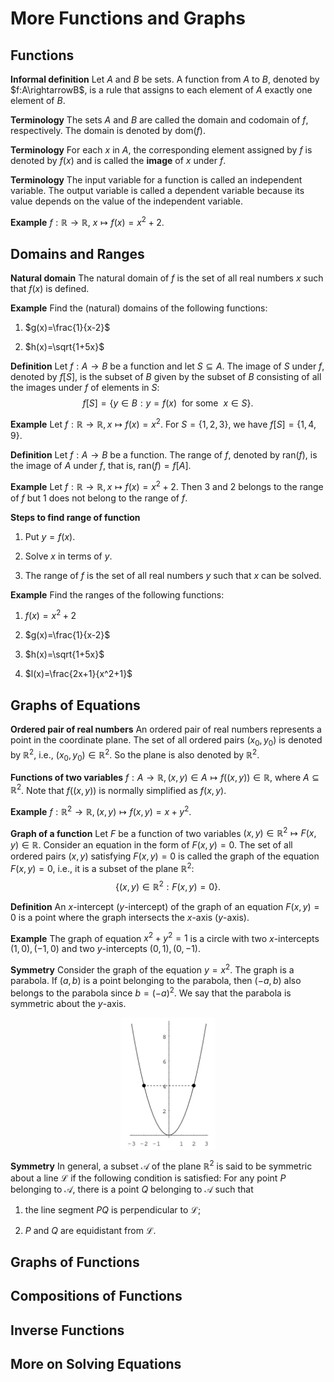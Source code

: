 # More Functions and Graphs

## Functions

**Informal definition** Let $A$ and $B$ be sets. A function from $A$ to $B$, denoted by $f:A\rightarrowB$, is a rule that assigns to each element of $A$ exactly one element of $B$.

**Terminology** The sets $A$ and $B$ are called the domain and codomain of $f$, respectively. The domain is denoted by $\text{dom}(f)$.

**Terminology** For each $x$ in $A$, the corresponding element assigned by $f$ is denoted by $f(x)$ and is called the **image** of $x$ under $f$.

**Terminology** The input variable for a function is called an independent variable. The output variable is called a dependent variable because its value depends on the value of the independent variable.

**Example** $f:\mathbb{R}\rightarrow\mathbb{R},~x\mapsto f(x)=x^2+2$.

## Domains and Ranges

**Natural domain** The natural domain of $f$ is the set of all real numbers $x$ such that $f(x)$ is defined.

**Example** Find the (natural) domains of the following functions:

1. $g(x)=\frac{1}{x-2}$

2. $h(x)=\sqrt{1+5x}$

**Definition** Let $f:A\rightarrow B$ be a function and let $S\subseteq A$. The image of $S$ under $f$, denoted by $f[S]$, is the subset of $B$ given by the subset of $B$ consisting of all the images under $f$ of elements in $S$:
$$f[S]=\{y\in B:y=f(x)~~\text{for some}~~x\in S\}.$$

**Example** Let $f:\mathbb{R}\rightarrow\mathbb{R}, x\mapsto f(x)=x^2$. For $S=\{1,2,3\}$, we have $f[S]=\{1,4,9\}$.

**Definition** Let $f:A\rightarrow B$ be a function. The range of $f$, denoted by $\text{ran}(f)$, is the image of $A$ under $f$, that is, $\text{ran}(f)=f[A]$.

**Example** Let $f:\mathbb{R}\rightarrow\mathbb{R}, x\mapsto f(x)=x^2+2$. Then $3$ and $2$ belongs to the range of $f$ but $1$ does not belong to the range of $f$.

**Steps to find range of function**

1. Put $y=f(x)$.

2. Solve $x$ in terms of $y$.

3. The range of $f$ is the set of all real numbers $y$ such that $x$ can be solved.

**Example** Find the ranges of the following functions:

1. $f(x)=x^2+2$

2. $g(x)=\frac{1}{x-2}$

3. $h(x)=\sqrt{1+5x}$

4. $l(x)=\frac{2x+1}{x^2+1}$

## Graphs of Equations

**Ordered pair of real numbers** An ordered pair of real numbers represents a point in the coordinate plane.
The set of all ordered pairs $(x_0,y_0)$ is denoted by $\mathbb{R}^2$, i.e., $(x_0,y_0)\in\mathbb{R}^2$.
So the plane is also denoted by $\mathbb{R}^2$.

**Functions of two variables** $f:A\rightarrow\mathbb{R},(x,y)\in A\mapsto f((x,y))\in\mathbb{R}$, where $A\subseteq\mathbb{R}^2$. Note that $f((x,y))$ is normally simplified as $f(x,y)$.

**Example** $f:\mathbb{R}^2\rightarrow\mathbb{R}, (x,y)\mapsto f(x,y)=x+y^2.$

**Graph of a function** Let $F$ be a function of two variables $(x,y)\in\mathbb{R}^2\mapsto F(x,y)\in\mathbb{R}$. Consider an equation in the form of $F(x,y)=0$. The set of all ordered pairs $(x,y)$ satisfying $F(x,y)=0$ is called the graph of the equation $F(x,y)=0$, i.e., it is a subset of the plane $\mathbb{R}^2$:
$$\{(x,y)\in\mathbb{R}^2:F(x,y)=0\}.$$

**Definition** An $x$-intercept ($y$-intercept) of the graph of an equation $F(x,y)=0$ is a point where the graph intersects the $x$-axis ($y$-axis).

**Example** The graph of equation $x^2+y^2=1$ is a circle with two $x$-intercepts $(1,0),(-1,0)$ and two $y$-intercepts $(0,1),(0,-1)$.

**Symmetry** Consider the graph of the equation $y=x^2$. The graph is a parabola. If $(a,b)$ is a point belonging to the parabola, then $(-a,b)$ also belongs to the parabola since $b=(-a)^2$. We say that the parabola is symmetric about the $y$-axis.

<img src="./plots/2/parabola.png" width="30%" style="display: block; margin: auto;" />

**Symmetry** In general, a subset $\mathcal{A}$ of the plane $\mathbb{R}^2$ is said to be symmetric about a line $\mathcal{L}$ if the following condition is satisfied: For any point $P$ belonging to $\mathcal{A}$, there is a point $Q$ belonging to $\mathcal{A}$ such that

1. the line segment $PQ$ is perpendicular to $\mathcal{L}$;

2. $P$ and $Q$ are equidistant from $\mathcal{L}$.

## Graphs of Functions

## Compositions of Functions

## Inverse Functions

## More on Solving Equations









